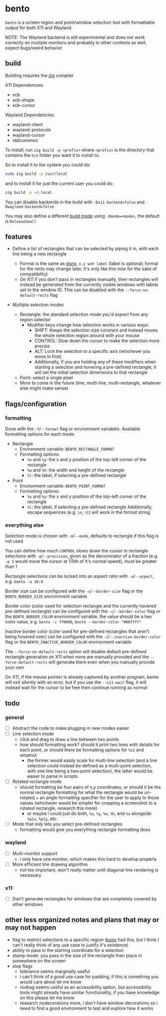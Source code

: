 # bento
`bento` is a screen region and point/window selection tool with formattable output for both X11 and Wayland.

NOTE: The Wayland backend is still experimental and does not work correctly on multiple monitors and probably in other contexts as well, expect bugs/weird behavior

## build
Building requires the [zig](https://ziglang.org) compiler

X11 Dependencies:
- xcb
- xcb-shape
- xcb-cursor

Wayland Dependencies:
- wayland-client
- wayland-protocols
- wayland-cursor
- xkbcommon

To install, run `zig build -p <prefix>` where `<prefix>` is the directory that contains the `bin` folder you want it to install to.

So to install it to the system you could do:
```sh
sudo zig build -p /usr/local
```
and to install it for just the current user you could do:
```sh
zig build -p ~/.local
```

You can disable backends in the build with `-Dx11-backend=false` and `-Dwayland-backend=false`

You may also define a different [build mode](https://ziglang.org/documentation/master/#Build-Mode) using `-Dmode=<mode>`, the default is `ReleaseSmall`

## features
- Define a list of rectangles that can be selected by piping it in, with each line being a new rectangle
    - Format is the same as [slurp](https://github.com/emersion/slurp), `x,y wxh label` (label is optional; format for the rects may change later, it's only like this now for the sake of compatibility)
    - On X11 if you don't pass in rectangles manually, then rectangles will instead be generated from the currently visible windows with labels set to the window ID. This can be disabled with the `--force-no-default-rects` flag

- Multiple selection modes
    - Rectangle: the standard selection mode you'd expect from any region selector
        - Modifier keys change how selection works in various ways:
            - SHIFT: Keeps the selection size constant and instead moves the whole selection region around with your mouse
            - CONTROL: Slow down the cursor to make the selection more precise
            - ALT: Lock the selection to a specific axis (whichever you move in first)
            - Additionally, if you are holding any of these modifiers when starting a selection and hovering a pre-defined rectangle, it will set the initial selection dimensions to that rectangle
    - Point: select a single pixel
    - More to come in the future (line, multi-line, multi-rectangle, whatever else might make sense)

## flags/configuration
### formatting
Done with the `-f`/`--format` flag or environment variables. Available formatting options for each mode:
- Rectangle
    - Environment variable: `BENTO_RECTANGLE_FORMAT`
    - Formatting options:
        - `%x` and `%y`: the x and y position of the top-left corner of the rectangle
        - `%w` and `%h`: the width and height of the rectangle
        - `%l`: the label, if selecting a pre-defined rectangle
- Point
    - Environment variable: `BENTO_POINT_FORMAT`
    - Formatting options:
        - `%x` and `%y`: the x and y position of the top-left corner of the rectangle
        - `%l`: the label, if selecting a pre-defined rectangle
Additionally, escape sequences (e.g. `\n`, `\t`) will work in the format string

### everything else

Selection mode is chosen with `-m`/`--mode`, defaults to rectangle if this flag is not used

You can define how much `CONTROL` slows down the cursor in rectangle selections with `-p`/`--precision`, given as the denominator of a fraction (e.g. `-p 5` would move the cursor at 1/5th of it's normal speed), must be greater than 1

Rectangle selections can be locked into an aspect ratio with `-a`/`--aspect`, e.g. `bento -a 16:9`

Border size can be configured with the `-s`/`--border-size` flag or the `BENTO_BORDER_SIZE` environment variable

Border color (color used for selection rectangle and the currently hovered pre-defined rectangle) can be configured with the `-c`/`--border-color` flag or the `BENTO_BORDER_COLOR` environment variable, the value should be a hex color value, e.g. `bento -c ff0000`,  `bento --border-color "#00ffff"`

Inactive border color (color used for pre-defined rectangles that aren't being hovered over) can be configured with the `-i`/`--inactive-border-color` flag or the `BENTO_INACTIVE_BORDER_COLOR` environment variable

The `--force-no-default-rects` option will disable default pre-defined rectangle generation on X11 when none are manually provided and the `--force-default-rects` will generate them even when you manually provide your own

On X11, if the mouse pointer is already captured by another program, bento will exit silently with an error, but if you use the `--x11-wait` flag, it will instead wait for the cursor to be free then continue running as normal

## todo
### general
- [ ] Abstract the code to make plugging in new modes easier
- [ ] Line selection mode
    - click and drag to draw a line between two points
    - how should formatting work? should it print two lines with details for each point, or should there be formatting options for `%x2` and whatnot
        - the former would easily scale for multi-line selection (and a line selection could instead be defined as a multi-point selection, with one line being a two-point selection), the latter would be easier to parse in scripts
- [ ] Rotated rectangle mode
    - should formatting be four pairs of x,y coordinates, or should it be the normal rectangle formatting for what the rectangle would be un-rotated + an angle formatting specifier for the user to apply to those values (whichever would be simpler for cropping a screenshot to a rotated rectangle, research this more)
        - or maybe i could just do both, `%x`, `%y`, `%w`, `%h`, and `%a` alongside `%p1x`, `%p1y`, etc.
- [ ] Mode that *only* lets you select pre-defined rectangles
    - formatting would give you everything rectangle formatting does

### wayland
- [ ] Multi-monitor support
    - i only have one monitor, which makes this hard to develop properly
- [ ] More efficient line drawing algorithm
    - not too important, won't really matter until diagonal line rendering is necessary

### x11
- [ ] Don't generate rectangles for windows that are completely covered by other windows

## other less organized notes and plans that may or may not happen
- flag to restrict selections to a specific region ([boox](https://github.com/BanchouBoo/boox) had this, but I think I can't really think of any use case to justify it's existence)
- ability to pass in the starting coordinate for a selection
- stamp mode: you pass in the size of the rectangle then place in somewhere on the screen
- slop flags
    - tolerance seems marginally useful
    - i can't think of a good use case for padding, if this is something you would care about let me know
    - nodrag seems useful as an accessibility option, but accessibility tools might already have similar functionality, if you have knowledge on this please let me know
    - research nodecorations more, i don't have window decorations so i need to find a good environment to test and explore how it works
